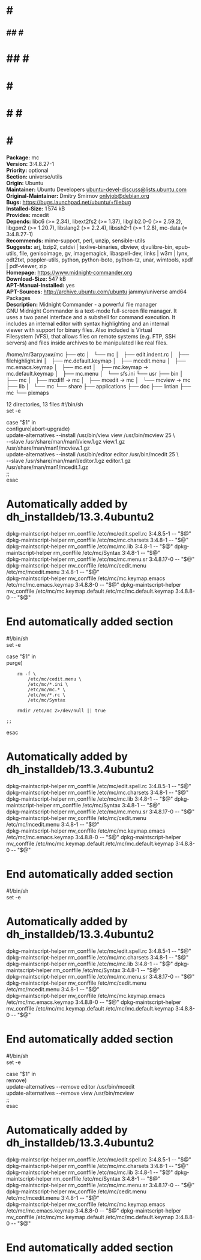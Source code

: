               
#    #  ####  
##  ## #    # 
# ## # #      
#    # #      
#    # #    # 
#    #  ####  
              
**Package:** mc  
**Version:** 3:4.8.27-1  
**Priority:** optional  
**Section:** universe/utils  
**Origin:** Ubuntu  
**Maintainer:** Ubuntu Developers <ubuntu-devel-discuss@lists.ubuntu.com>  
**Original-Maintainer:** Dmitry Smirnov <onlyjob@debian.org>  
**Bugs:** https://bugs.launchpad.net/ubuntu/+filebug  
**Installed-Size:** 1 574 kB  
**Provides:** mcedit  
**Depends:** libc6 (>= 2.34), libext2fs2 (>= 1.37), libglib2.0-0 (>= 2.59.2), libgpm2 (>= 1.20.7), libslang2 (>= 2.2.4), libssh2-1 (>= 1.2.8), mc-data (= 3:4.8.27-1)  
**Recommends:** mime-support, perl, unzip, sensible-utils  
**Suggests:** arj, bzip2, catdvi | texlive-binaries, dbview, djvulibre-bin, epub-utils, file, genisoimage, gv, imagemagick, libaspell-dev, links | w3m | lynx, odt2txt, poppler-utils, python, python-boto, python-tz, unar, wimtools, xpdf | pdf-viewer, zip  
**Homepage:** https://www.midnight-commander.org  
**Download-Size:** 547 kB  
**APT-Manual-Installed:** yes  
**APT-Sources:** http://archive.ubuntu.com/ubuntu jammy/universe amd64 Packages  
**Description:** Midnight Commander - a powerful file manager  
 GNU Midnight Commander is a text-mode full-screen file manager. It  
 uses a two panel interface and a subshell for command execution. It  
 includes an internal editor with syntax highlighting and an internal  
 viewer with support for binary files. Also included is Virtual  
 Filesystem (VFS), that allows files on remote systems (e.g. FTP, SSH  
 servers) and files inside archives to be manipulated like real files.  
  
/home/m/Загрузки/mc
├── etc
│   └── mc
│       ├── edit.indent.rc
│       ├── filehighlight.ini
│       ├── mc.default.keymap
│       ├── mcedit.menu
│       ├── mc.emacs.keymap
│       ├── mc.ext
│       ├── mc.keymap -> mc.default.keymap
│       ├── mc.menu
│       └── sfs.ini
└── usr
    ├── bin
    │   ├── mc
    │   ├── mcdiff -> mc
    │   ├── mcedit -> mc
    │   └── mcview -> mc
    ├── lib
    │   └── mc
    └── share
        ├── applications
        ├── doc
        ├── lintian
        ├── mc
        └── pixmaps

12 directories, 13 files
#!/bin/sh  
set -e  
  
case "$1" in  
	configure|abort-upgrade)  
		update-alternatives --install /usr/bin/view view /usr/bin/mcview 25 \  
			--slave /usr/share/man/man1/view.1.gz view.1.gz /usr/share/man/man1/mcview.1.gz  
		update-alternatives --install /usr/bin/editor editor /usr/bin/mcedit 25 \  
			--slave /usr/share/man/man1/editor.1.gz editor.1.gz /usr/share/man/man1/mcedit.1.gz  
	;;  
esac  
  
# Automatically added by dh_installdeb/13.3.4ubuntu2  
dpkg-maintscript-helper rm_conffile /etc/mc/edit.spell.rc 3:4.8.5-1 -- "$@"  
dpkg-maintscript-helper rm_conffile /etc/mc/mc.charsets 3:4.8-1 -- "$@"  
dpkg-maintscript-helper rm_conffile /etc/mc/mc.lib 3:4.8-1 -- "$@"  
dpkg-maintscript-helper rm_conffile /etc/mc/Syntax 3:4.8-1 -- "$@"  
dpkg-maintscript-helper rm_conffile /etc/mc/mc.menu.sr 3:4.8.17-0 -- "$@"  
dpkg-maintscript-helper mv_conffile /etc/mc/cedit.menu /etc/mc/mcedit.menu 3:4.8-1 -- "$@"  
dpkg-maintscript-helper mv_conffile /etc/mc/mc.keymap.emacs /etc/mc/mc.emacs.keymap 3:4.8.8-0 -- "$@"  
dpkg-maintscript-helper mv_conffile /etc/mc/mc.keymap.default /etc/mc/mc.default.keymap 3:4.8.8-0 -- "$@"  
# End automatically added section  
  
#!/bin/sh  
set -e  
  
case "$1" in  
	purge)  
  
		rm -f \  
			/etc/mc/cedit.menu \  
			/etc/mc/*.ini \  
			/etc/mc/mc.* \  
			/etc/mc/*.rc \  
			/etc/mc/Syntax  
  
		rmdir /etc/mc 2>/dev/null || true  
  
	;;  
esac  
  
# Automatically added by dh_installdeb/13.3.4ubuntu2  
dpkg-maintscript-helper rm_conffile /etc/mc/edit.spell.rc 3:4.8.5-1 -- "$@"  
dpkg-maintscript-helper rm_conffile /etc/mc/mc.charsets 3:4.8-1 -- "$@"  
dpkg-maintscript-helper rm_conffile /etc/mc/mc.lib 3:4.8-1 -- "$@"  
dpkg-maintscript-helper rm_conffile /etc/mc/Syntax 3:4.8-1 -- "$@"  
dpkg-maintscript-helper rm_conffile /etc/mc/mc.menu.sr 3:4.8.17-0 -- "$@"  
dpkg-maintscript-helper mv_conffile /etc/mc/cedit.menu /etc/mc/mcedit.menu 3:4.8-1 -- "$@"  
dpkg-maintscript-helper mv_conffile /etc/mc/mc.keymap.emacs /etc/mc/mc.emacs.keymap 3:4.8.8-0 -- "$@"  
dpkg-maintscript-helper mv_conffile /etc/mc/mc.keymap.default /etc/mc/mc.default.keymap 3:4.8.8-0 -- "$@"  
# End automatically added section  
  
#!/bin/sh  
set -e  
# Automatically added by dh_installdeb/13.3.4ubuntu2  
dpkg-maintscript-helper rm_conffile /etc/mc/edit.spell.rc 3:4.8.5-1 -- "$@"  
dpkg-maintscript-helper rm_conffile /etc/mc/mc.charsets 3:4.8-1 -- "$@"  
dpkg-maintscript-helper rm_conffile /etc/mc/mc.lib 3:4.8-1 -- "$@"  
dpkg-maintscript-helper rm_conffile /etc/mc/Syntax 3:4.8-1 -- "$@"  
dpkg-maintscript-helper rm_conffile /etc/mc/mc.menu.sr 3:4.8.17-0 -- "$@"  
dpkg-maintscript-helper mv_conffile /etc/mc/cedit.menu /etc/mc/mcedit.menu 3:4.8-1 -- "$@"  
dpkg-maintscript-helper mv_conffile /etc/mc/mc.keymap.emacs /etc/mc/mc.emacs.keymap 3:4.8.8-0 -- "$@"  
dpkg-maintscript-helper mv_conffile /etc/mc/mc.keymap.default /etc/mc/mc.default.keymap 3:4.8.8-0 -- "$@"  
# End automatically added section  
#!/bin/sh  
set -e  
  
case "$1" in  
	remove)  
		update-alternatives --remove editor /usr/bin/mcedit  
		update-alternatives --remove view /usr/bin/mcview  
	;;  
esac  
  
# Automatically added by dh_installdeb/13.3.4ubuntu2  
dpkg-maintscript-helper rm_conffile /etc/mc/edit.spell.rc 3:4.8.5-1 -- "$@"  
dpkg-maintscript-helper rm_conffile /etc/mc/mc.charsets 3:4.8-1 -- "$@"  
dpkg-maintscript-helper rm_conffile /etc/mc/mc.lib 3:4.8-1 -- "$@"  
dpkg-maintscript-helper rm_conffile /etc/mc/Syntax 3:4.8-1 -- "$@"  
dpkg-maintscript-helper rm_conffile /etc/mc/mc.menu.sr 3:4.8.17-0 -- "$@"  
dpkg-maintscript-helper mv_conffile /etc/mc/cedit.menu /etc/mc/mcedit.menu 3:4.8-1 -- "$@"  
dpkg-maintscript-helper mv_conffile /etc/mc/mc.keymap.emacs /etc/mc/mc.emacs.keymap 3:4.8.8-0 -- "$@"  
dpkg-maintscript-helper mv_conffile /etc/mc/mc.keymap.default /etc/mc/mc.default.keymap 3:4.8.8-0 -- "$@"  
# End automatically added section  
  
